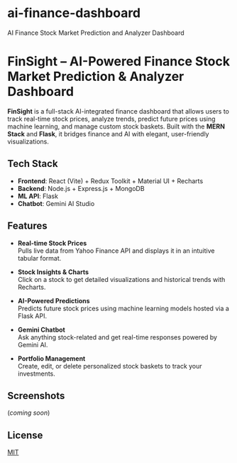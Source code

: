 # ai-finance-dashboard
AI Finance Stock Market Prediction and Analyzer Dashboard
# FinSight – AI-Powered Finance Stock Market Prediction & Analyzer Dashboard

**FinSight** is a full-stack AI-integrated finance dashboard that allows users to track real-time stock prices, analyze trends, predict future prices using machine learning, and manage custom stock baskets. Built with the **MERN Stack** and **Flask**, it bridges finance and AI with elegant, user-friendly visualizations.

## Tech Stack

- **Frontend**: React (Vite) + Redux Toolkit + Material UI + Recharts  
- **Backend**: Node.js + Express.js + MongoDB  
- **ML API**: Flask  
- **Chatbot**: Gemini AI Studio  

## Features

- **Real-time Stock Prices**  
  Pulls live data from Yahoo Finance API and displays it in an intuitive tabular format.

- **Stock Insights & Charts**  
  Click on a stock to get detailed visualizations and historical trends with Recharts.

- **AI-Powered Predictions**  
  Predicts future stock prices using machine learning models hosted via a Flask API.

- **Gemini Chatbot**  
  Ask anything stock-related and get real-time responses powered by Gemini AI.

- **Portfolio Management**  
  Create, edit, or delete personalized stock baskets to track your investments.

## Screenshots  
(*coming soon*)

## License

[MIT](LICENSE)
